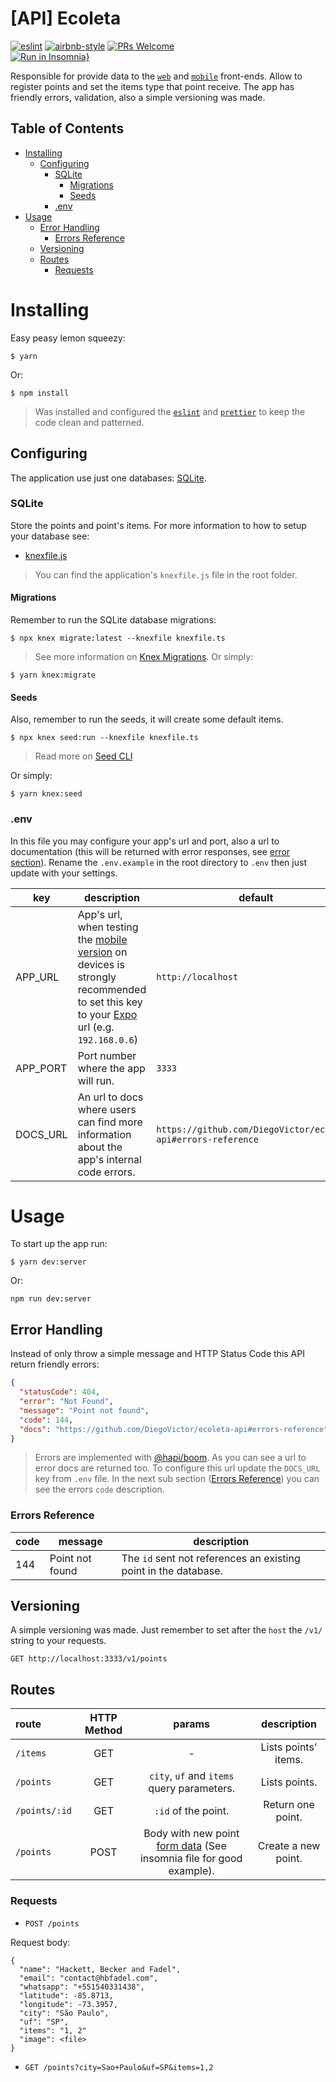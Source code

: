 # [API] Ecoleta
[![eslint](https://img.shields.io/badge/eslint-6.8.0-4b32c3?style=flat-square&logo=eslint)](https://eslint.org/)
[![airbnb-style](https://flat.badgen.net/badge/style-guide/airbnb/ff5a5f?icon=airbnb)](https://github.com/airbnb/javascript)
[![PRs Welcome](https://img.shields.io/badge/PRs-welcome-brightgreen.svg?style=flat-square)](http://makeapullrequest.com)<br>
[![Run in Insomnia}](https://insomnia.rest/images/run.svg)](https://insomnia.rest/run/?label=Ecoleta&uri=https%3A%2F%2Fraw.githubusercontent.com%2FDiegoVictor%2Fbethehero%2Fmaster%2Fapi%2FInsomnia_2020-06-05.json)


Responsible for provide data to the [`web`](https://github.com/DiegoVictor/ecoleta-web) and [`mobile`](https://github.com/DiegoVictor/ecoleta-app) front-ends. Allow to register points and set the items type that point receive. The app has friendly errors, validation, also a simple versioning was made.

## Table of Contents
* [Installing](#installing)
  * [Configuring](#configuring)
    * [SQLite](#sqlite)
      * [Migrations](#migrations)
      * [Seeds](#seeds)
    * [.env](#env)
* [Usage](#usage)
  * [Error Handling](#error-handling)
    * [Errors Reference](#errors-reference)
  * [Versioning](#versioning)
  * [Routes](#routes)
    * [Requests](#requests)

# Installing
Easy peasy lemon squeezy:
```
$ yarn
```
Or:
```
$ npm install
```
> Was installed and configured the [`eslint`](https://eslint.org/) and [`prettier`](https://prettier.io/) to keep the code clean and patterned.

## Configuring
The application use just one databases: [SQLite](https://www.sqlite.org/index.html).

### SQLite
Store the points and point's items. For more information to how to setup your database see:
* [knexfile.js](http://knexjs.org/#knexfile)
> You can find the application's `knexfile.js` file in the root folder.

#### Migrations
Remember to run the SQLite database migrations:
```
$ npx knex migrate:latest --knexfile knexfile.ts
```
> See more information on [Knex Migrations](http://knexjs.org/#Migrations).
Or simply:
```
$ yarn knex:migrate
```

#### Seeds
Also, remember to run the seeds, it will create some default items.
```
$ npx knex seed:run --knexfile knexfile.ts
```
> Read more on [Seed CLI](http://knexjs.org/#Seeds-CLI)

Or simply:
```
$ yarn knex:seed
```

### .env
In this file you may configure your app's url and port, also a url to documentation (this will be returned with error responses, see [error section](#error-handling)). Rename the `.env.example` in the root directory to `.env` then just update with your settings.

|key|description|default
|---|---|---
|APP_URL|App's url, when testing the [mobile version](https://github.com/DiegoVictor/ecoleta-app) on devices is strongly recommended to set this key to your [Expo](https://docs.expo.io/) url (e.g. `192.168.0.6`)|`http://localhost`
|APP_PORT|Port number where the app will run.|`3333`
|DOCS_URL|An url to docs where users can find more information about the app's internal code errors.|`https://github.com/DiegoVictor/ecoleta-api#errors-reference`

# Usage
To start up the app run:
```
$ yarn dev:server
```
Or:
```
npm run dev:server
```

## Error Handling
Instead of only throw a simple message and HTTP Status Code this API return friendly errors:
```json
{
  "statusCode": 404,
  "error": "Not Found",
  "message": "Point not found",
  "code": 144,
  "docs": "https://github.com/DiegoVictor/ecoleta-api#errors-reference"
}
```
> Errors are implemented with [@hapi/boom](https://github.com/hapijs/boom).
> As you can see a url to error docs are returned too. To configure this url update the `DOCS_URL` key from `.env` file.
> In the next sub section ([Errors Reference](#errors-reference)) you can see the errors `code` description.

### Errors Reference
|code|message|description
|---|---|---
|144|Point not found|The `id` sent not references an existing point in the database.

## Versioning
A simple versioning was made. Just remember to set after the `host` the `/v1/` string to your requests.
```
GET http://localhost:3333/v1/points
```

## Routes
|route|HTTP Method|params|description
|:---|:---:|:---:|:---:
|`/items`|GET| - |Lists points' items.
|`/points`|GET|`city`, `uf` and `items` query parameters.|Lists points.
|`/points/:id`|GET|`:id` of the point.|Return one point.
|`/points`|POST|Body with new point [form data](https://developer.mozilla.org/docs/Web/API/FormData) (See insomnia file for good example).|Create a new point.

### Requests
* `POST /points`

Request body:
```multipart
{
  "name": "Hackett, Becker and Fadel",
  "email": "contact@hbfadel.com",
  "whatsapp": "+551540331438",
  "latitude": -85.8713,
  "longitude": -73.3957,
  "city": "São Paulo",
  "uf": "SP",
  "items": "1, 2"
  "image": <file>
}
```

* `GET /points?city=Sao+Paulo&uf=SP&items=1,2`

